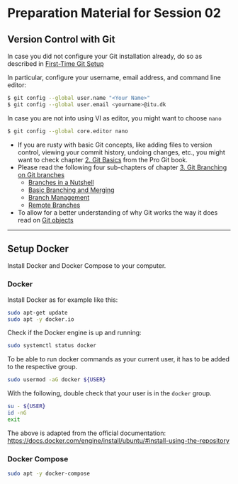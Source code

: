 # Preparation Material for Session 02


## Version Control with Git

In case you did not configure your Git installation already, do so as described in [First-Time Git Setup](https://git-scm.com/book/en/v2/Getting-Started-First-Time-Git-Setup)

In particular, configure your username, email address, and command line editor:

```bash
$ git config --global user.name "<Your Name>"
$ git config --global user.email <yourname>@itu.dk
```

In case you are not into using VI as editor, you might want to choose `nano`

```bash
$ git config --global core.editor nano
```

  * If you are rusty with basic Git concepts, like adding files to version control, viewing your commit history, undoing changes, etc., you might want to check chapter [2. Git Basics](https://git-scm.com/book/en/v2/Git-Branching-Branches-in-a-Nutshell) from the Pro Git book.
  * Please read the following four sub-chapters of chapter [3. Git Branching on Git branches](https://git-scm.com/book/en/v2/)
    - [Branches in a Nutshell](https://git-scm.com/book/en/v2/Git-Branching-Branches-in-a-Nutshell)
    - [Basic Branching and Merging](https://git-scm.com/book/en/v2/Git-Branching-Basic-Branching-and-Merging)
    - [Branch Management](https://git-scm.com/book/en/v2/Git-Branching-Branch-Management)
    - [Remote Branches](https://git-scm.com/book/en/v2/Git-Branching-Remote-Branches)
  * To allow for a better understanding of why Git works the way it does read on [Git objects](https://git-scm.com/book/en/v2/Git-Internals-Git-Objects)

-------------------------------

## Setup Docker

Install Docker and Docker Compose to your computer.


### Docker

Install Docker as for example like this:



```bash
sudo apt-get update
sudo apt -y docker.io
```

Check if the Docker engine is up and running:

```bash
sudo systemctl status docker
```

To be able to run docker commands as your current user, it has to be added to the respective group.

```bash
sudo usermod -aG docker ${USER}
```

With the following, double check that your user is in the `docker` group.

```bash
su - ${USER}
id -nG
exit
```

The above is adapted from the official documentation: https://docs.docker.com/engine/install/ubuntu/#install-using-the-repository


### Docker Compose

```bash
sudo apt -y docker-compose
```

